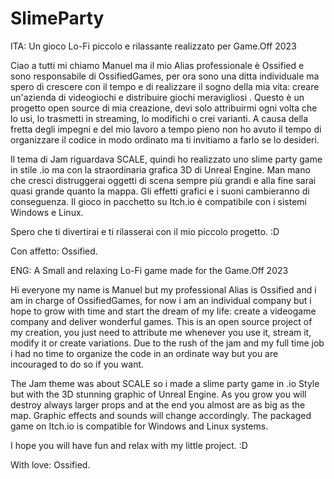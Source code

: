 # SlimeParty
ITA:
Un gioco Lo-Fi piccolo e rilassante realizzato per Game.Off 2023

Ciao a tutti mi chiamo Manuel ma il mio Alias ​​professionale è Ossified e sono responsabile di OssifiedGames, per ora sono una ditta individuale ma spero di crescere con il tempo e di realizzare il sogno della mia vita: creare un'azienda di videogiochi e distribuire giochi meravigliosi .
Questo è un progetto open source di mia creazione, devi solo attribuirmi ogni volta che lo usi, lo trasmetti in streaming, lo modifichi o crei varianti.
A causa della fretta degli impegni e del mio lavoro a tempo pieno non ho avuto il tempo di organizzare il codice in modo ordinato ma ti invitiamo a farlo se lo desideri.

Il tema di Jam riguardava SCALE, quindi ho realizzato uno slime party game in stile .io ma con la straordinaria grafica 3D di Unreal Engine.
Man mano che cresci distruggerai oggetti di scena sempre più grandi e alla fine sarai quasi grande quanto la mappa. Gli effetti grafici e i suoni cambieranno di conseguenza.
Il gioco in pacchetto su Itch.io è compatibile con i sistemi Windows e Linux.

Spero che ti divertirai e ti rilasserai con il mio piccolo progetto. :D

Con affetto: Ossified.










ENG:
A Small and relaxing Lo-Fi game made for the Game.Off 2023

Hi everyone my name is Manuel but my professional Alias is Ossified and i am in charge of OssifiedGames, for now i am an individual company but i hope to grow with time and start the dream of my life: create a videogame company and deliver wonderful games.
This is an open source project of my creation, you just need to attribute me whenever you use it, stream it, modify it or create variations.
Due to the rush of the jam and my full time job i had no time to organize the code in an ordinate way but you are incouraged to do so if you want.

The Jam theme was about SCALE so i made a slime party game in .io Style but with the 3D stunning graphic of Unreal Engine.
As you grow you will destroy always larger props and at the end you almost are as big as the map. Graphic effects and sounds will change accordingly.
The packaged game on Itch.io is compatible for Windows and Linux systems.

I hope you will have fun and relax with my little project. :D

With love: Ossified.

